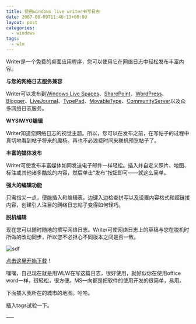 ```yaml
---
title: 使用windows live writer书写日志
date: 2007-06-09T11:46:13+00:00
layout: post
categories:
  - windows
tags:
  - wlm
---
```


Writer是一个免费的桌面应用程序，您可以使用它在网络日志中轻松发布丰富内容。

**与您的网络日志服务兼容**

Writer可以发布到[Windows Live Spaces](http://spaces.live.com/)、[SharePoint](http://blog.joycode.com/kaneboy/articles/88491.aspx)、[WordPress](http://www.wordpress.org/)、[Blogger](https://www.blogger.com/)、[LiveJournal](http://www.livejournal.com)、[TypePad](http://www.typepad.com/)、[MovableType](http://www.sixapart.com/movabletype/)、[CommunityServer](http://communityserver.org/)以及众多网络日志服务。
<!--more-->
**WYSIWYG编辑**

Writer知道您网络日志的视觉主题。所以，您可以在发布之前，在写帖子的过程中真切地看到帖子将来的魔杨。再也不必浪费时间来联机预览帖子了。

**丰富的媒体发布**

Writer可使发布丰富媒体如同发送电子邮件一样轻松。插入并自定义照片、地图、标注或其他诸多酷炫的内容，然后单击“发布”按钮即可——就这么简单。

**强大的编辑功能**

只需指尖一点，便能插入和编辑表，边键入边检查拼写以及设置内容格式和超链接内容，创建引人注目的网络日志帖子变得如何轻巧。

**脱机编辑**

现在您可以随时随地的撰写网络日志。Writer可使网络日志上的草稿与您在脱机时所做的改动同步，所以您不必担心不同版本之间是否一致。

![sdf](https://get.live.com/images/WL/Merchandising/zh-chs/cn/betas/376700-writer_screenshot.jpg)

[点击这里开始下载](http://g.msn.com/4SAWLWZHCN/WriterMSI)！

嘿嘿，自己现在就是用WLW在写这篇日志，很好使用，就好似你在使用office word一样，很轻松，很方便。MS一向都是把软件的使用开发的很简单，易用。

下面插入我所在的城市的地图。哈哈。

插入tags试验一下。


—–